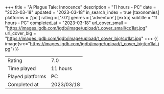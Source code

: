 +++
title = "A Plague Tale: Innocence"
description = "11 hours - PC"
date = "2023-03-18"
updated = "2023-03-18"
in_search_index = true
[taxonomies]
platforms = ['pc']
rating = ['7.0']
genres = ['adventure']
[extra]
subtitle = "11 hours - PC"
completed_at = "2023-03-18"
url_cover_small = "https://images.igdb.com/igdb/image/upload/t_cover_small/co1lat.jpg"
url_cover_big = "https://images.igdb.com/igdb/image/upload/t_cover_big/co1lat.jpg"
+++
{{ image(src="https://images.igdb.com/igdb/image/upload/t_cover_big/co1lat.jpg") }}

|              |            |
| ------------ | ---------- |
| Rating       | 7.0 |
| Time played  | 11 hours |
| Played platforms    | PC |
| Completed at | 2023/03/18 |


